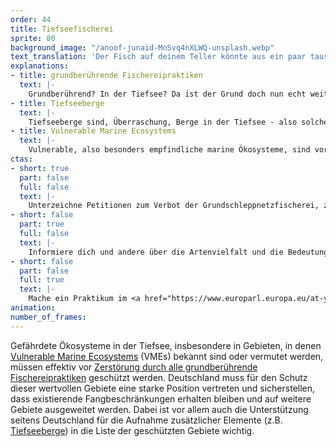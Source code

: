 ```yaml
---
order: 44
title: Tiefseefischerei
sprite: 80
background_image: "/anoof-junaid-MnSvq4nXLWQ-unsplash.webp"
text_translation: 'Der Fisch auf deinem Teller könnte aus ein paar tausend Kilometern Tiefe stammen, auch wenn er nicht so deklariert ist. Er könnte ein paar hundert Jahre alt sein. Wie viele Generationen vor dir sind das? Und bei seinem Fang könnte mit einem Grundschleppnetz alles übrige Leben auf dem Meeresboden zerstört worden sein, ansehen kannst du es ihm nicht. Warum macht man sowas? Weil die Meere oben immer leerer werden.'
explanations:
- title: grundberührende Fischereipraktiken
  text: |-
    Grundberührend? In der Tiefsee? Da ist der Grund doch nun echt weit weg, warum will man den berühren, wenn das so aufwendig ist? Ist das so eine Art Fischerei-Machismo? Natürlich nicht, es handelt sich um eine weit edlere Motivation: Man will Geld machen und kann das in den flacheren Gewässern nicht mehr so gut, weil es dort nur noch so <span class="sidenote"><cite class="icon-link_external"><a href="https://arc.net/l/quote/bgsyurtx" target="_blank" rel="noopener">Fern und gefährdet – die Tiefsee / World Ocean Review 2</a></cite><span>wenige Fische gib</span></span>t. Dass Schleppnetzfischerei verheerend ist, <span class="sidenote"><cite class="icon-link_external"><a href="https://www.oceancare.org/stories_and_news/bericht-schleppnetzfischerei/" target="_blank" rel="noopener">OceanCare-Bericht macht deutlich: Maßnahmen gegen die zerstörerische Schleppnetzfischerei sind überfällig / Ocean Care</a></cite><span>wissen wir sehr genau</span></span> . Umso <span class="sidenote"><cite class="icon-link_external"><a href="https://www.greenpeace.de/biodiversitaet/meere/fischerei/tiefseefischerei-raubbau-finsternis" target="_blank" rel="noopener">Tiefseefischerei: Raubbau in der Finsternis / Greenpeace</a></cite><span>verheerender</span></span> ist sie in tiefen Gewässern, wo die Ökosysteme noch fragiler sind, die Arten viel langsamer wachsen und sich daher auch viel langsamer von verursachten Schäden erholen. ​​Grundschleppnetze ziehen über den Meeresboden und zerstören dabei empfindliche Lebensräume wie <span class="expander"><span class="trigger">Korallenriffe,</span><span class="info">ja, die gibt es auch in der Tiefsee</span></span> die oft Tausende von Jahren alt sind und das Zuhause für zahlreiche Arten, die nur dort vorkommen. Einmal zerstört, erholen sie sich nur sehr sehr langsam - oder nie wieder.
- title: Tiefseeberge
  text: |-
    Tiefseeberge sind, Überraschung, Berge in der Tiefsee - also solche, die sich vollständig unter der Meeresoberfläche befinden. Dabei erreichen sie Höhen von bis zu 4000 Metern. Ihre steilen Hänge verursachen <span class="sidenote"><cite class="icon-link_external"><a href="https://www.pewtrusts.org/en/research-and-analysis/articles/2021/07/29/seamounts-vital-to-marine-life-around-the-world-deserve-greater-protection" target="_blank" rel="noopener">Seamounts, Vital to Marine Life Around the World, Deserve Greater Protection / Pew</a></cite><span>Aufwärtströmungen</span></span>, die Nährstoffe nach oben spülen. So bieten sie Lebensräume für unzählige <span class="sidenote"><cite class="icon-link_external"><a href="https://www.nationalgeographic.de/tiere/2024/02/tiefsee-expedition-forschende-entdecken-ein-verborgenes-paradies-chile" target="_blank" rel="noopener">Tiefsee-Expedition: Forschende entdecken ein verborgenes Paradies / National Geographic</a></cite><span>endemische Arten</span></span>. Für viele Spezies dienen sie quasi als Rasthäuser mit guter Küche entlang langer, entbehrungsreicher Wanderrouten zwischen Ozeanbecken. Ergo: In der Wüste sind Oasen Löcher mit Wasser drin; in der Tiefsee sind Oasen Berge ohne Wasser drin. Wenn Tiefseeberge weiter solche Oasen bleiben sollen, brauchen sie Schutz – denn sowohl ihr Fischreichtum als auch die Mineralvorkommen machen sie allzu interessant für die wirtschaftliche Ausbeutung, mit verheerenden Folgen, nicht nur für die Berge selbst.
- title: Vulnerable Marine Ecosystems
  text: |-
    Vulnerable, also besonders empfindliche marine Ökosysteme, sind vor allem diejenigen Gebiete des Meeresbodens, in denen sogenannte <span class="expander"><span class="trigger">Lebensraumbildner</span><span class="info">Organismen mit der schönen englischen Berufsbezeichnung <i>ecosystem engineers</i> – Korallen, Schwämme etc. Sie sind Architekten, Handwerker und Hausmeister eines Ökosystems.</span></span> komplexe Strukturen errichten, die zahlreichen anderen Arten als Zuhause dienen - wie Wälder, nur unter Wasser. So entstehen sensible Biodiversitäts-Hotspots mit eindrucksvoller Artenvielfalt, die eine tragende Rolle im Netz der Abhängigkeiten spielen, das das System Ozean in der Waage hält, und damit besonderen Schutz brauchen.
ctas:
- short: true
  part: false
  full: false
  text: |-
    Unterzeichne Petitionen zum Verbot der Grundschleppnetzfischerei, zum Beispiel diese <a href="https://eu.patagonia.com/de/de/eu-marine-protected-areas.html" target="_blank">hier</a>.
- short: false
  part: true
  full: false
  text: |-
    Informiere dich und andere über die Artenvielfalt und die Bedeutung der Tiefsee, zum Beispiel <a href="https://www.deepwave.org/die-ozeane/die-tiefsee/" target="_blank">hier</a>.
- short: false
  part: false
  full: true
  text: |-
    Mache ein Praktikum im <a href="https://www.europarl.europa.eu/at-your-service/en/work-with-us/traineeships" target="_blank">EU Parlament</a>.
animation:
number_of_frames:
---
```

Gefährdete Ökosysteme in der Tiefsee, insbesondere in Gebieten, in denen [Vulnerable Marine Ecosystems](# "Vulnerable Marine Ecosystems") (VMEs) bekannt sind oder vermutet werden, müssen effektiv vor [Zerstörung durch alle grundberührende Fischereipraktiken](# "grundberührende Fischereipraktiken") geschützt werden. Deutschland muss für den Schutz dieser wertvollen Gebiete eine starke Position vertreten und sicherstellen, dass existierende Fangbeschränkungen erhalten bleiben und auf weitere Gebiete ausgeweitet werden. Dabei ist vor allem auch die Unterstützung seitens Deutschland für die Aufnahme zusätzlicher Elemente (z.B. [Tiefseeberge](# "Tiefseeberge")) in die Liste der geschützten Gebiete wichtig.